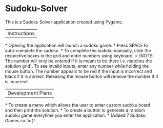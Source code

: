 # Sudoku-Solver
This is a Sudoku Solver application created using Pygame.

<table><tr><td>Instructions</td></tr></table>
* Opening the application will launch a sudoku game.
* Press SPACE to auto-complete the sudoku.
* To complete the sudoku manually, click the respective boxes in the grid and enter numbers using keyboard. 
> (NOTE: The number will only be entered if it is meant to be there i.e. matches the solution grid).
To see invalid inputs, enter any number while holding the mouse button. The number appears to be red if the input is incorrect and black if it is correct. Releasing the mouse button will remove the number if it is incorrect.

<table><tr><td>Development Plans</td></tr></table>
* To create a menu which allows the user to enter custom sudoku board and then print the solution.
* To create a button to generate a random sudoku game everytime you enter the application. 
* (Added 7 Sudoku Games so far)!
